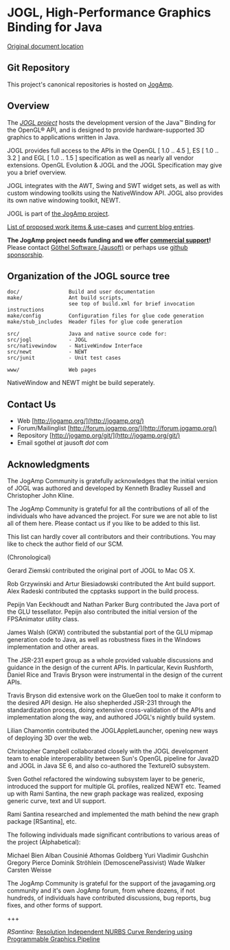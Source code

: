 # JOGL, High-Performance Graphics Binding for Java

[Original document location](https://jogamp.org/cgit/jogl.git/about/)

## Git Repository
This project's canonical repositories is hosted on [JogAmp](https://jogamp.org/cgit/jogl.git/).

## Overview
The [*JOGL project*](https://jogamp.org/jogl/www/) hosts the development version of the Java™ Binding for the OpenGL® API, and is designed to provide hardware-supported 3D graphics to applications written in Java.

JOGL provides full access to the APIs in the OpenGL [ 1.0 .. 4.5 ], ES [ 1.0 .. 3.2 ] and EGL [ 1.0 .. 1.5 ] specification as well as nearly all vendor extensions.
OpenGL Evolution & JOGL and the JOGL Specification may give you a brief overview.

JOGL integrates with the AWT, Swing and SWT widget sets, as well as with custom windowing toolkits using the NativeWindow API.
JOGL also provides its own native windowing toolkit, NEWT.

JOGL is part of [the JogAmp project](https://jogamp.org).

[List of proposed work items & use-cases](https://jogamp.org/wiki/index.php?title=SW_Tracking_Report_Feature_Objectives_Overview)
and [current blog entries](https://jausoft.com/blog/tag/jogamp/).

**The JogAmp project needs funding and we offer [commercial support](https://jogamp.org/wiki/index.php?title=Maintainer_and_Contacts#Commercial_Support)!**<br/>
Please contact [Göthel Software (Jausoft)](https://jausoft.com/) or perhaps use [github sponsorship](https://github.com/sponsors/sgothel/).

## Organization of the JOGL source tree
```
doc/                Build and user documentation
make/               Ant build scripts,
                    see top of build.xml for brief invocation instructions
make/config         Configuration files for glue code generation
make/stub_includes  Header files for glue code generation

src/                Java and native source code for:
src/jogl            - JOGL
src/nativewindow    - NativeWindow Interface
src/newt            - NEWT
src/junit           - Unit test cases

www/                Web pages
```

NativeWindow and NEWT might be build seperately.

## Contact Us
- Web                [http://jogamp.org/](http://jogamp.org/)
- Forum/Mailinglist  [http://forum.jogamp.org/](http://forum.jogamp.org/)
- Repository         [http://jogamp.org/git/](http://jogamp.org/git/)
- Email              sgothel _at_ jausoft _dot_ com

## Acknowledgments
The JogAmp Community is gratefully acknowledges that the initial
version of JOGL was authored and developed by Kenneth Bradley Russell
and Christopher John Kline.

The JogAmp Community is grateful for all the contributions
of all of the individuals who have advanced the project. 
For sure we are not able to list all of them here.
Please contact us if you like to be added to this list.

This list can hardly cover all contributors and their contributions.
You may like to check the author field of our SCM.

(Chronological)

Gerard Ziemski contributed the original port of JOGL to Mac OS X.

Rob Grzywinski and Artur Biesiadowski contributed the Ant build
support. Alex Radeski contributed the cpptasks support in the build
process.

Pepijn Van Eeckhoudt and Nathan Parker Burg contributed the Java port
of the GLU tessellator. Pepijn also contributed the initial version of
the FPSAnimator utility class.

James Walsh (GKW) contributed the substantial port
of the GLU mipmap generation code to Java, as well as robustness fixes
in the Windows implementation and other areas.

The JSR-231 expert group as a whole provided valuable discussions and
guidance in the design of the current APIs. In particular, Kevin
Rushforth, Daniel Rice and Travis Bryson were instrumental in the
design of the current APIs.

Travis Bryson did extensive work on the GlueGen tool to make it
conform to the desired API design. He also shepherded JSR-231 through
the standardization process, doing extensive cross-validation of the
APIs and implementation along the way, and authored JOGL's nightly
build system.

Lilian Chamontin contributed the JOGLAppletLauncher, opening new ways
of deploying 3D over the web.

Christopher Campbell collaborated closely with the JOGL development
team to enable interoperability between Sun's OpenGL pipeline for
Java2D and JOGL in Java SE 6, and also co-authored the TextureIO
subsystem.

Sven Gothel refactored the windowing subsystem layer to be generic,
introduced the support for multiple GL profiles, realized NEWT etc.
Teamed up with Rami Santina, the new graph package was realized,
exposing generic curve, text and UI support.

Rami Santina researched and implemented the math behind the new 
graph package [RSantina], etc.

The following individuals made significant contributions to various
areas of the project (Alphabetical):

Michael Bien
Alban Cousinié
Athomas Goldberg
Yuri Vladimir Gushchin
Gregory Pierce
Dominik Ströhlein (DemoscenePassivist)
Wade Walker
Carsten Weisse

The JogAmp Community is grateful for the support of the
javagaming.org community and it's own JogAmp forum, 
from where dozens, if not hundreds, of individuals have 
contributed discussions, bug reports, bug fixes, and other forms of support.

+++

*RSantina:* [Resolution Independent NURBS Curve Rendering using Programmable Graphics Pipeline](https://jausoft.com/blog/2011/10/05/jogljogamp-red-square-moscow-nurbs-graphicon2011/)


